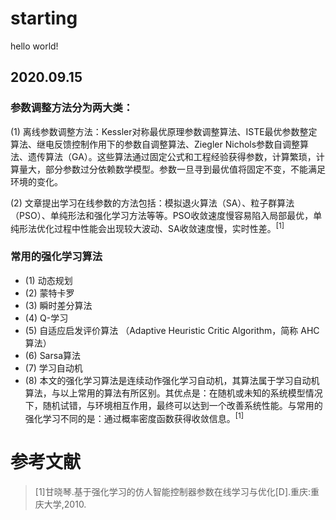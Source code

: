 # starting
hello world!

## 2020.09.15
### 参数调整方法分为两大类：
(1) 离线参数调整方法：Kessler对称最优原理参数调整算法、ISTE最优参数整定算法、继电反馈控制作用下的参数自调整算法、Ziegler Nichols参数自调整算法、遗传算法（GA）。这些算法通过固定公式和工程经验获得参数，计算繁琐，计算量大，部分参数过分依赖数学模型。参数一旦寻到最优值将固定不变，不能满足环境的变化。

(2) 文章提出学习在线参数的方法包括：模拟退火算法（SA）、粒子群算法（PSO）、单纯形法和强化学习方法等等。PSO收敛速度慢容易陷入局部最优，单纯形法优化过程中性能会出现较大波动、SA收敛速度慢，实时性差。<sup>[1]</sup>
### 常用的强化学习算法
* (1) 动态规划
* (2) 蒙特卡罗
* (3) 瞬时差分算法
* (4) Q-学习
* (5) 自适应启发评价算法 （Adaptive Heuristic Critic Algorithm，简称 AHC 算法）
* (6) Sarsa算法
* (7) 学习自动机
* (8) 本文的强化学习算法是连续动作强化学习自动机，其算法属于学习自动机算法，与以上常用的算法有所区别。其优点是：在随机或未知的系统模型情况下，随机试错，与环境相互作用，最终可以达到一个改善系统性能。与常用的强化学习不同的是：通过概率密度函数获得收敛信息。<sup>[1]</sup>
# 参考文献
>[1]甘晓琴.基于强化学习的仿人智能控制器参数在线学习与优化[D].重庆:重庆大学,2010.